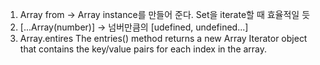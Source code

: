 1. Array from -> Array instance를 만들어 준다. Set을 iterate할 때 효율적일 듯 
2. [...Array(number)] -> 넘버만큼의 [udefined, undefined...]
3. Array.entires The entries() method returns a new Array Iterator object that contains the key/value pairs for each index in the array.
